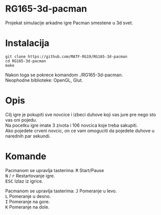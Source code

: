 # RG165-3d-pacman
Projekat simulacije arkadne igre Pacman smestene u 3d svet.
# Instalacija

```shell
git clone https://github.com/MATF-RG19/RG165-3d-pacman
cd RG165-3d-pacman
make
```
Nakon toga se pokrece komandom ./RG165-3d-pacman.<br>
Neophodne biblioteke: OpenGL, Glut.<br>

# Opis
Cilj igre je pokupiti sve novcice i izbeci duhove koji vas jure pre nego sto vas oni pojedu.<br> Na pocetku igre imate 3 zivota i 106 novcica koje treba sakupiti.<br>
Ako pojedete crveni novcic, on ce vam omoguciti da pojedete duhove u narednih par sekundi.<br>

# Komande

Pacmanom se upravlja tasterima:
<kbd>R</kbd> Start/Pause<br>
<kbd>N</kbd> / <kbd>r</kbd> Restartovanje igre.<br>
<kbd>ESC</kbd> Izlaz iz igrice.

Pacmanom se upravlja tasterima:
<kbd>J</kbd> Pomeranje u levo.<br>
<kbd>L</kbd> Pomeranje u desno.<br>
<kbd>I</kbd> Pomeranje na gore.<br>
<kbd>K</kbd> Pomeranje na dole.<br>

  


